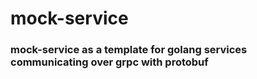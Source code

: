 # mock-service

### mock-service as a template for golang services communicating over grpc with protobuf